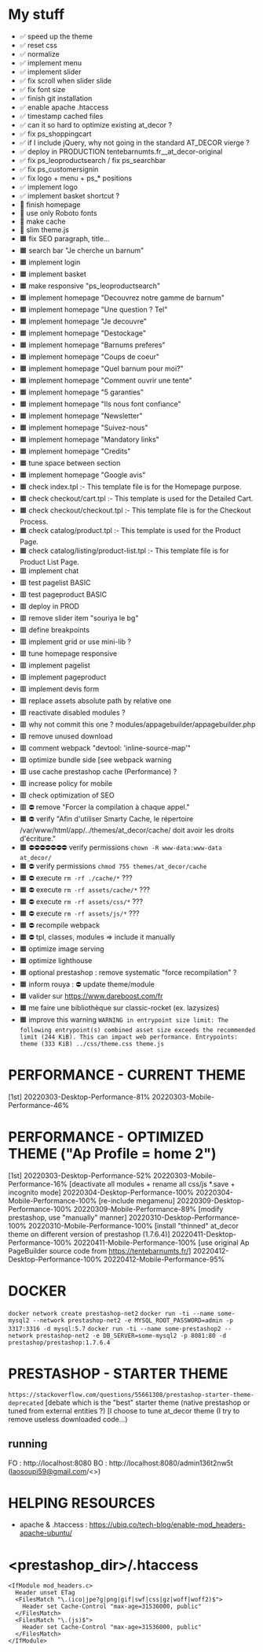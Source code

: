 # My stuff

- ✅ speed up the theme
- ✅ reset css
- ✅ normalize
- ✅ implement menu
- ✅ implement slider
- ✅ fix scroll when slider slide
- ✅ fix font size
- ✅ finish git installation
- ✅ enable apache .htaccess
- ✅ timestamp cached files
- ✅ can it so hard to optimize existing at_decor ?
- ✅ fix ps_shoppingcart
- ✅ if I include jQuery, why not going in the standard AT_DECOR vierge ?
- ✅ deploy in PRODUCTION tentebarnumts.fr__at_decor-original
- ✅ fix ps_leoproductsearch / fix ps_searchbar
- ✅ fix ps_customersignin
- ✅ fix logo + menu + ps_* positions
- ✅ implement logo
- ✅ implement basket shortcut ?
- 👊 finish homepage
- 👊 use only Roboto fonts
- 👊 make cache
- 👊 slim theme.js
- 🟧 fix SEO paragraph, title...
- 🟧 search bar "Je cherche un barnum"
- 🟧 implement login
- 🟧 implement basket
- 🟧 make responsive "ps_leoproductsearch"
- 🟧 implement homepage "Decouvrez notre gamme de barnum"
- 🟧 implement homepage "Une question ? Tel"
- 🟧 implement homepage "Je decouvre"
- 🟧 implement homepage "Destockage"
- 🟧 implement homepage "Barnums preferes"
- 🟧 implement homepage "Coups de coeur"
- 🟧 implement homepage "Quel barnum pour moi?"
- 🟧 implement homepage "Comment ouvrir une tente"
- 🟧 implement homepage "5 garanties"
- 🟧 implement homepage "Ils nous font confiance"
- 🟧 implement homepage "Newsletter"
- 🟧 implement homepage "Suivez-nous"
- 🟧 implement homepage "Mandatory links"
- 🟧 implement homepage "Credits"
- 🟧 tune space between section
- 🟧 implement homepage "Google avis"
- 🟧 check index.tpl :- This template file is for the Homepage purpose.
- 🟧 check checkout/cart.tpl :- This template is used for the Detailed Cart.
- 🟧 check checkout/checkout.tpl :- This template file is for the Checkout Process.
- 🟧 check catalog/product.tpl :- This template is used for the Product Page.
- 🟧 check catalog/listing/product-list.tpl :- This template file is for Product List Page.
- 🟥 implement chat
- 🟥 test pagelist BASIC
- 🟥 test pageproduct BASIC
- 🟥 deploy in PROD
- 🟥 remove slider item "souriya le bg"
- 🟥 define breakpoints
- 🟥 implement grid or use mini-lib ?
- 🟥 tune homepage responsive
- 🟥 implement pagelist
- 🟥 implement pageproduct
- 🟥 implement devis form
- 🟥 replace assets absolute path by relative one
- 🟥 reactivate disabled modules ?
- 🟥 why not commit this one ? modules/appagebuilder/appagebuilder.php
- 🟥 remove unused download
- 🟥 comment webpack "devtool: 'inline-source-map'"
- 🟥 optimize bundle side [see webpack warning
- 🟥 use cache prestashop cache (Performance) ?
- 🟥 increase policy for mobile
- 🟥 check optimization of SEO
- 🟥 ⛔️ remove "Forcer la compilation à chaque appel."
- 🟧 ⛔️ verify "Afin d'utiliser Smarty Cache, le répertoire /var/www/html/app/../themes/at_decor/cache/ doit avoir les droits d'écriture."
- 🟧 ⛔️⛔️⛔️⛔️⛔️⛔️⛔️ verify permissions `chown -R www-data:www-data at_decor/`
- 🟧 ⛔️ verify permissions `chmod 755 themes/at_decor/cache`
- 🟧 ⛔️ execute `rm -rf ./cache/*` ???
- 🟧 ⛔️ execute `rm -rf assets/cache/*` ???
- 🟧 ⛔️ execute `rm -rf assets/css/*` ???
- 🟧 ⛔️ execute `rm -rf assets/js/*` ???
- 🟧 ⛔️ recompile webpack
- 🟧 ⛔️ tpl, classes, modules => include it manually
- 🟧 optimize image serving
- 🟧 optimize lighthouse
- 🟧 optional prestashop : remove systematic "force recompilation" ?
- 🟧 inform rouya : ⛔️ update theme/module
- 🟧 valider sur https://www.dareboost.com/fr
- 🟧 me faire une bibliothèque sur classic-rocket (ex. lazysizes)
- 🟧 improve this warning `WARNING in entrypoint size limit: The following entrypoint(s) combined asset size exceeds the recommended limit (244 KiB). This can impact web performance.
Entrypoints:
  theme (333 KiB)
      ../css/theme.css
      theme.js`

# PERFORMANCE - CURRENT THEME
[1st]
20220303-Desktop-Performance-81%
20220303-Mobile-Performance-46%

# PERFORMANCE - OPTIMIZED THEME ("Ap Profile = home 2")
[1st]
20220303-Desktop-Performance-52%
20220303-Mobile-Performance-16%
[deactivate all modules + rename all css/js *.save + incognito mode]
20220304-Desktop-Performance-100%
20220304-Mobile-Performance-100%
[re-include megamenu]
20220309-Desktop-Performance-100%
20220309-Mobile-Performance-89%
[modify prestashop, use "manually" manner]
20220310-Desktop-Performance-100%
20220310-Mobile-Performance-100%
[install "thinned" at_decor theme on different version of prestashop (1.7.6.4)]
20220411-Desktop-Performance-100%
20220411-Mobile-Performance-100%
[use original Ap PageBuilder source code from https://tentebarnumts.fr/]
20220412-Desktop-Performance-100%
20220412-Mobile-Performance-95%

# DOCKER

`docker network create prestashop-net2`
`docker run -ti --name some-mysql2 --network prestashop-net2 -e MYSQL_ROOT_PASSWORD=admin -p 3317:3316 -d mysql:5.7`
`docker run -ti --name some-prestashop2 --network prestashop-net2 -e DB_SERVER=some-mysql2 -p 8081:80 -d prestashop/prestashop:1.7.6.4`

# PRESTASHOP - STARTER THEME

`https://stackoverflow.com/questions/55661308/prestashop-starter-theme-deprecated`
[debate which is the "best" starter theme (native prestashop or tuned from external entities ?)
[I choose to tune at_decor theme (I try to remove useless downloaded code...)

## running
FO : http://localhost:8080
BO : http://localhost:8080/admin136t2nw5t
(laosoupi59@gmail.com/<>)

# HELPING RESOURCES

- apache & .htaccess : https://ubiq.co/tech-blog/enable-mod_headers-apache-ubuntu/

# <prestashop_dir>/.htaccess

```
<IfModule mod_headers.c>
  Header unset ETag
  <FilesMatch "\.(ico|jpe?g|png|gif|swf|css|gz|woff|woff2)$">
    Header set Cache-Control "max-age=31536000, public"
  </FilesMatch>
  <FilesMatch "\.(js)$">
    Header set Cache-Control "max-age=31536000, public"
  </FilesMatch>
</IfModule>
```